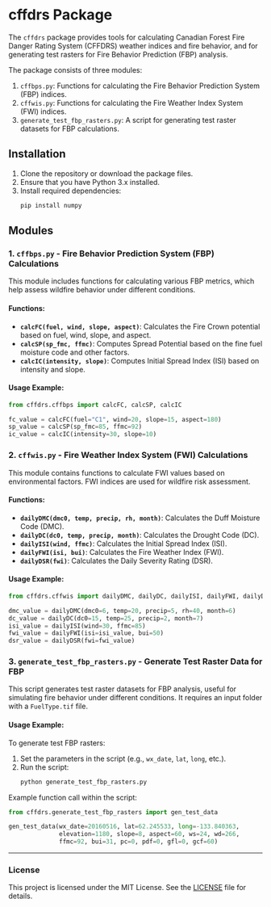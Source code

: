 
# cffdrs Package

The `cffdrs` package provides tools for calculating Canadian Forest Fire Danger Rating System (CFFDRS) weather indices and 
fire behavior, and for generating test rasters for Fire Behavior Prediction (FBP) analysis. 

The package consists of three modules:

1. `cffbps.py`: Functions for calculating the Fire Behavior Prediction System (FBP) indices.
2. `cffwis.py`: Functions for calculating the Fire Weather Index System (FWI) indices.
3. `generate_test_fbp_rasters.py`: A script for generating test raster datasets for FBP calculations.

## Installation

1. Clone the repository or download the package files.
2. Ensure that you have Python 3.x installed.
3. Install required dependencies:
   ```bash
   pip install numpy
   ```

## Modules

### 1. `cffbps.py` - Fire Behavior Prediction System (FBP) Calculations

This module includes functions for calculating various FBP metrics, which help assess wildfire behavior under different conditions.

#### Functions:
- **`calcFC(fuel, wind, slope, aspect)`**: Calculates the Fire Crown potential based on fuel, wind, slope, and aspect.
- **`calcSP(sp_fmc, ffmc)`**: Computes Spread Potential based on the fine fuel moisture code and other factors.
- **`calcIC(intensity, slope)`**: Computes Initial Spread Index (ISI) based on intensity and slope.
  
#### Usage Example:
```python
from cffdrs.cffbps import calcFC, calcSP, calcIC

fc_value = calcFC(fuel="C1", wind=20, slope=15, aspect=180)
sp_value = calcSP(sp_fmc=85, ffmc=92)
ic_value = calcIC(intensity=30, slope=10)
```

### 2. `cffwis.py` - Fire Weather Index System (FWI) Calculations

This module contains functions to calculate FWI values based on environmental factors. FWI indices are used for wildfire risk assessment.

#### Functions:
- **`dailyDMC(dmc0, temp, precip, rh, month)`**: Calculates the Duff Moisture Code (DMC).
- **`dailyDC(dc0, temp, precip, month)`**: Calculates the Drought Code (DC).
- **`dailyISI(wind, ffmc)`**: Calculates the Initial Spread Index (ISI).
- **`dailyFWI(isi, bui)`**: Calculates the Fire Weather Index (FWI).
- **`dailyDSR(fwi)`**: Calculates the Daily Severity Rating (DSR).

#### Usage Example:
```python
from cffdrs.cffwis import dailyDMC, dailyDC, dailyISI, dailyFWI, dailyDSR

dmc_value = dailyDMC(dmc0=6, temp=20, precip=5, rh=40, month=6)
dc_value = dailyDC(dc0=15, temp=25, precip=2, month=7)
isi_value = dailyISI(wind=30, ffmc=85)
fwi_value = dailyFWI(isi=isi_value, bui=50)
dsr_value = dailyDSR(fwi=fwi_value)
```

### 3. `generate_test_fbp_rasters.py` - Generate Test Raster Data for FBP

This script generates test raster datasets for FBP analysis, useful for simulating fire behavior under different conditions. It requires an input folder with a `FuelType.tif` file.

#### Usage Example:
To generate test FBP rasters:
1. Set the parameters in the script (e.g., `wx_date`, `lat`, `long`, etc.).
2. Run the script:
   ```bash
   python generate_test_fbp_rasters.py
   ```

Example function call within the script:
```python
from cffdrs.generate_test_fbp_rasters import gen_test_data

gen_test_data(wx_date=20160516, lat=62.245533, long=-133.840363,
              elevation=1180, slope=8, aspect=60, ws=24, wd=266,
              ffmc=92, bui=31, pc=0, pdf=0, gfl=0, gcf=60)
```

---

### License

This project is licensed under the MIT License. See the [LICENSE](LICENSE) file for details.

